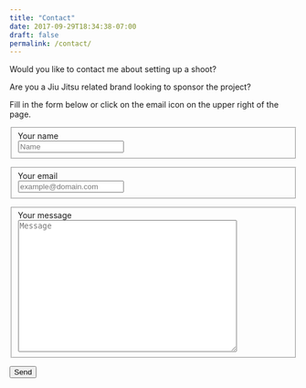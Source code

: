 ```yaml
---
title: "Contact"
date: 2017-09-29T18:34:38-07:00
draft: false
permalink: /contact/
---
```


Would you like to contact me about setting up a shoot?

Are you a Jiu Jitsu related brand looking to sponsor the project?

Fill in the form below or click on the email icon on the upper right of the page.

<form action="//formspree.io/logan.egbert@protonmail.com" method="POST">
    <fieldset>
        <label for="name">Your name</label><br>
        <input type="text" name="name" placeholder="Name" required>
    </fieldset>
    <p></p>
    <fieldset>
        <label for="_replyto">Your email</label><br>
        <input type="email" name="_replyto" placeholder="example@domain.com" required>
    </fieldset>
    <p></p>
    <fieldset>
        <label for="message">Your message</label><br>
        <textarea name="message" rows="15" cols="45" placeholder="Message" required></textarea>
    </fieldset>
    <p></p>
    <input class="hidden" type="text" name="_gotcha" style="display:none">
    <input class="hidden" type="hidden" name="_subject" value="Message via http://domain.com">
<p></p>
    <input class="button submit" type="submit" value="Send">
</form>
